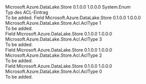 <Type Name="AclType" FullName="Microsoft.Azure.DataLake.Store.Acl.AclType">
  <TypeSignature Language="C#" Value="public enum AclType" />
  <TypeSignature Language="ILAsm" Value=".class public auto ansi sealed AclType extends System.Enum" />
  <TypeSignature Language="DocId" Value="T:Microsoft.Azure.DataLake.Store.Acl.AclType" />
  <TypeSignature Language="VB.NET" Value="Public Enum AclType" />
  <TypeSignature Language="F#" Value="type AclType = " />
  <AssemblyInfo>
    <AssemblyName>Microsoft.Azure.DataLake.Store</AssemblyName>
    <AssemblyVersion>0.1.0.0</AssemblyVersion>
    <AssemblyVersion>1.0.0.0</AssemblyVersion>
  </AssemblyInfo>
  <Base>
    <BaseTypeName>System.Enum</BaseTypeName>
  </Base>
  <Docs>
    <summary>
            Typ des ACL-Eintrag
            </summary>
    <remarks>To be added.</remarks>
  </Docs>
  <Members>
    <Member MemberName="group">
      <MemberSignature Language="C#" Value="group" />
      <MemberSignature Language="ILAsm" Value=".field public static literal valuetype Microsoft.Azure.DataLake.Store.Acl.AclType group = int32(1)" />
      <MemberSignature Language="DocId" Value="F:Microsoft.Azure.DataLake.Store.Acl.AclType.group" />
      <MemberSignature Language="VB.NET" Value="group" />
      <MemberSignature Language="F#" Value="group = 1" Usage="Microsoft.Azure.DataLake.Store.Acl.AclType.group" />
      <MemberType>Field</MemberType>
      <AssemblyInfo>
        <AssemblyName>Microsoft.Azure.DataLake.Store</AssemblyName>
        <AssemblyVersion>0.1.0.0</AssemblyVersion>
        <AssemblyVersion>1.0.0.0</AssemblyVersion>
      </AssemblyInfo>
      <ReturnValue>
        <ReturnType>Microsoft.Azure.DataLake.Store.Acl.AclType</ReturnType>
      </ReturnValue>
      <MemberValue>1</MemberValue>
      <Docs>
        <summary>To be added.</summary>
      </Docs>
    </Member>
    <Member MemberName="mask">
      <MemberSignature Language="C#" Value="mask" />
      <MemberSignature Language="ILAsm" Value=".field public static literal valuetype Microsoft.Azure.DataLake.Store.Acl.AclType mask = int32(3)" />
      <MemberSignature Language="DocId" Value="F:Microsoft.Azure.DataLake.Store.Acl.AclType.mask" />
      <MemberSignature Language="VB.NET" Value="mask" />
      <MemberSignature Language="F#" Value="mask = 3" Usage="Microsoft.Azure.DataLake.Store.Acl.AclType.mask" />
      <MemberType>Field</MemberType>
      <AssemblyInfo>
        <AssemblyName>Microsoft.Azure.DataLake.Store</AssemblyName>
        <AssemblyVersion>0.1.0.0</AssemblyVersion>
        <AssemblyVersion>1.0.0.0</AssemblyVersion>
      </AssemblyInfo>
      <ReturnValue>
        <ReturnType>Microsoft.Azure.DataLake.Store.Acl.AclType</ReturnType>
      </ReturnValue>
      <MemberValue>3</MemberValue>
      <Docs>
        <summary>To be added.</summary>
      </Docs>
    </Member>
    <Member MemberName="other">
      <MemberSignature Language="C#" Value="other" />
      <MemberSignature Language="ILAsm" Value=".field public static literal valuetype Microsoft.Azure.DataLake.Store.Acl.AclType other = int32(2)" />
      <MemberSignature Language="DocId" Value="F:Microsoft.Azure.DataLake.Store.Acl.AclType.other" />
      <MemberSignature Language="VB.NET" Value="other" />
      <MemberSignature Language="F#" Value="other = 2" Usage="Microsoft.Azure.DataLake.Store.Acl.AclType.other" />
      <MemberType>Field</MemberType>
      <AssemblyInfo>
        <AssemblyName>Microsoft.Azure.DataLake.Store</AssemblyName>
        <AssemblyVersion>0.1.0.0</AssemblyVersion>
        <AssemblyVersion>1.0.0.0</AssemblyVersion>
      </AssemblyInfo>
      <ReturnValue>
        <ReturnType>Microsoft.Azure.DataLake.Store.Acl.AclType</ReturnType>
      </ReturnValue>
      <MemberValue>2</MemberValue>
      <Docs>
        <summary>To be added.</summary>
      </Docs>
    </Member>
    <Member MemberName="user">
      <MemberSignature Language="C#" Value="user" />
      <MemberSignature Language="ILAsm" Value=".field public static literal valuetype Microsoft.Azure.DataLake.Store.Acl.AclType user = int32(0)" />
      <MemberSignature Language="DocId" Value="F:Microsoft.Azure.DataLake.Store.Acl.AclType.user" />
      <MemberSignature Language="VB.NET" Value="user" />
      <MemberSignature Language="F#" Value="user = 0" Usage="Microsoft.Azure.DataLake.Store.Acl.AclType.user" />
      <MemberType>Field</MemberType>
      <AssemblyInfo>
        <AssemblyName>Microsoft.Azure.DataLake.Store</AssemblyName>
        <AssemblyVersion>0.1.0.0</AssemblyVersion>
        <AssemblyVersion>1.0.0.0</AssemblyVersion>
      </AssemblyInfo>
      <ReturnValue>
        <ReturnType>Microsoft.Azure.DataLake.Store.Acl.AclType</ReturnType>
      </ReturnValue>
      <MemberValue>0</MemberValue>
      <Docs>
        <summary>To be added.</summary>
      </Docs>
    </Member>
  </Members>
</Type>
